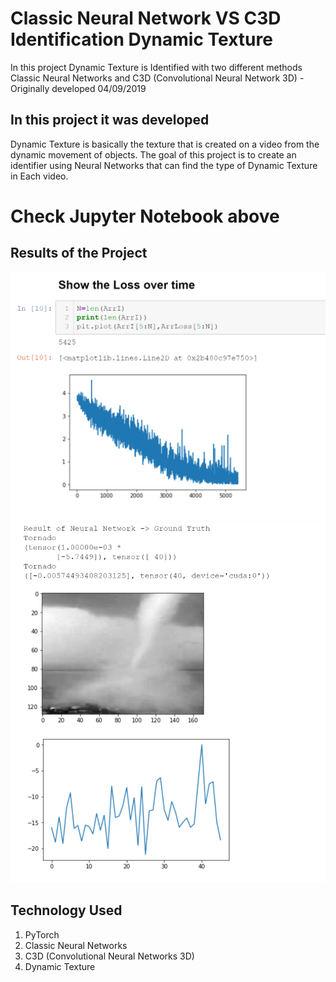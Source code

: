 # Classic Neural Network VS C3D Identification Dynamic Texture

In this project Dynamic Texture is Identified with two different methods Classic Neural Networks and C3D (Convolutional Neural Network 3D) - Originally developed 04/09/2019



## In this project it was developed 
Dynamic Texture is basically the texture that is created on a video from the dynamic movement of objects. The goal of this project is to create an identifier using Neural Networks that can find the type of Dynamic Texture in Each video.

# Check Jupyter Notebook above

## Results of the Project 
<img src="Images/lossOverTime.png" width="520">
<img src="Images/results.png" width="520">

## Technology Used 
1. PyTorch
2. Classic Neural Networks
3. C3D (Convolutional Neural Networks 3D)
4. Dynamic Texture

